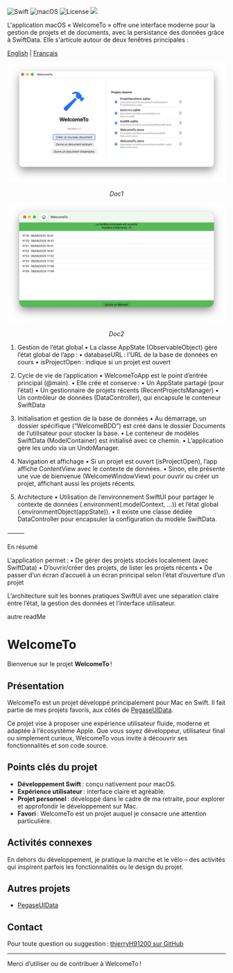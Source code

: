 

![Swift](https://img.shields.io/badge/Swift-5.7-orange) ![macOS](https://img.shields.io/badge/macOS-14-blue) ![License](https://img.shields.io/badge/License-MIT-green)
    <a href="https://github.com/thierryH91200/WelcomeTo/releases/latest" alt="Downloads">
          <img src="https://img.shields.io/github/downloads/thierryH91200/WelcomeTo/total.svg" /></a>

L'application macOS « WelcomeTo » offre une interface moderne pour la gestion de projets et de documents, avec la persistance des données grâce à SwiftData. Elle s'articule autour de deux fenêtres principales :

<a href="README.md">English</a> | <a href="README_fr.md">Français</a>


<p align="center">
<img src="Doc/Capture1.png" alt="Transactions">
<p align="center">
<em>Doc1</em>
</p>
</p>

<p align="center">
<img src="Doc/Capture2.png" alt="Transactions">
<p align="center">
<em>Doc2</em>
</p>
</p>

1. Gestion de l’état global
• La classe AppState (ObservableObject) gère l’état global de l’app :
   • databaseURL : l’URL de la base de données en cours
   • isProjectOpen : indique si un projet est ouvert

2. Cycle de vie de l’application
• WelcomeToApp est le point d’entrée principal (@main).
• Elle crée et conserve :
   • Un AppState partagé (pour l’état)
   • Un gestionnaire de projets récents (RecentProjectsManager)
   • Un contrôleur de données (DataController), qui encapsule le conteneur SwiftData

3. Initialisation et gestion de la base de données
• Au démarrage, un dossier spécifique (“WelcomeBDD”) est créé dans le dossier Documents de l’utilisateur pour stocker la base.
• Le conteneur de modèles SwiftData (ModelContainer) est initialisé avec ce chemin.
• L’application gère les undo via un UndoManager.

4. Navigation et affichage
• Si un projet est ouvert (isProjectOpen), l’app affiche ContentView avec le contexte de données.
• Sinon, elle présente une vue de bienvenue (WelcomeWindowView) pour ouvrir ou créer un projet, affichant aussi les projets récents.

5. Architecture
• Utilisation de l’environnement SwiftUI pour partager le contexte de données (.environment(\.modelContext, …)) et l’état global (.environmentObject(appState)).
• Il existe une classe dédiée DataController pour encapsuler la configuration du modèle SwiftData.

⸻

En résumé

L'application permet :
• De gérer des projets stockés localement (avec SwiftData)
• D’ouvrir/créer des projets, de lister les projets récents
• De passer d’un écran d’accueil à un écran principal selon l’état d’ouverture d’un projet

L’architecture suit les bonnes pratiques SwiftUI avec une séparation claire entre l’état, la gestion des données et l’interface utilisateur.

autre readMe


# WelcomeTo

Bienvenue sur le projet **WelcomeTo** !

## Présentation

WelcomeTo est un projet développé principalement pour Mac en Swift. Il fait partie de mes projets favoris, aux côtés de [PegaseUIData](https://github.com/thierryH91200/PegaseUIData).

Ce projet vise à proposer une expérience utilisateur fluide, moderne et adaptée à l’écosystème Apple. Que vous soyez développeur, utilisateur final ou simplement curieux, WelcomeTo vous invite à découvrir ses fonctionnalités et son code source.

## Points clés du projet

- **Développement Swift** : conçu nativement pour macOS.
- **Expérience utilisateur** : interface claire et agréable.
- **Projet personnel** : développé dans le cadre de ma retraite, pour explorer et approfondir le développement sur Mac.
- **Favori** : WelcomeTo est un projet auquel je consacre une attention particulière.

## Activités connexes

En dehors du développement, je pratique la marche et le vélo – des activités qui inspirent parfois les fonctionnalités ou le design du projet.

## Autres projets

- [PegaseUIData](https://github.com/thierryH91200/PegaseUIData)

## Contact

Pour toute question ou suggestion : [thierryH91200 sur GitHub](https://github.com/thierryH91200)

---

Merci d’utiliser ou de contribuer à WelcomeTo !
